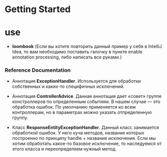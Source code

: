 # Getting Started

# use 
 * <b>loombook</b> (Если вы хотите повторить данный пример у себя в IntelliJ Idea, то вам необходимо поставить галочку в пункте enable annotation processing, либо написать все руками.)
 
### Reference Documentation
* Аннотация <b>ExceptionHandler</b>. Используется для обработки собственных и каких-то специфичных исключений. 

* Аннотация <b>ControllerAdvice</b>. Данная аннотация дает «совет» группе констроллеров по определенным событиям. В нашем случае — это обработка ошибок. По умолчанию применяется ко всем контроллерам, но в параметрах можно указать отпределенную группу. 

* Класс <b>ResponseEntityExceptionHandler</b>. Данный класс занимается обработкой ошибок. У него куча методов, название которых построенно по принципу handle + название исключения. Если мы хотим обработать какое-то базовое исключение, то наследуемся от этого класса и переопределяем нужный метод.

